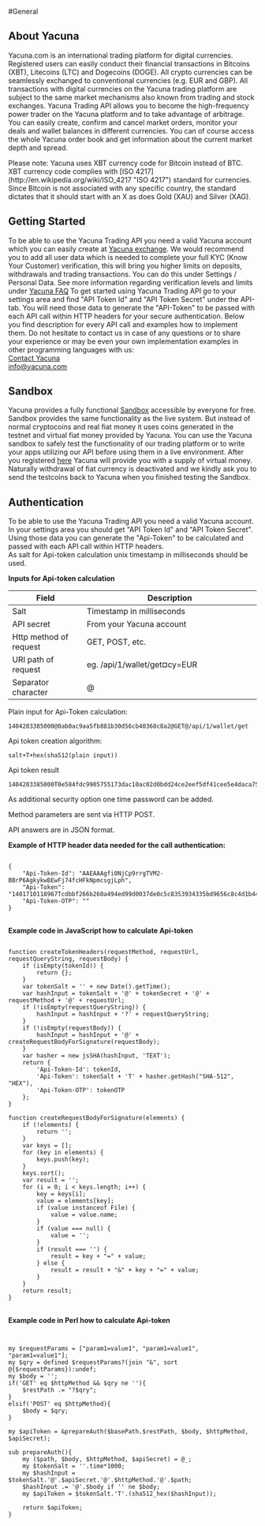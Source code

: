#General

## About Yacuna
Yacuna.com is an international trading platform for digital currencies. 
Registered users can easily conduct their financial transactions in Bitcoins (XBT), Litecoins (LTC) and Dogecoins (DOGE).
All crypto currencies can be seamlessly exchanged to conventional currencies (e.g. EUR and GBP). 
All transactions with digital currencies on the Yacuna trading platform are subject to the same market mechanisms also known from trading and stock exchanges.
Yacuna Trading API allows you to become the high-frequency power trader on the Yacuna platform and to take advantage of arbitrage. 
You can easily create, confirm and cancel market orders, monitor your deals and wallet balances in different currencies. 
You can of course access the whole Yacuna order book and get information about the current market depth and spread.
</p>
Please note: Yacuna uses XBT currency code for Bitcoin instead of BTC.
XBT currency code complies with [ISO 4217](http://en.wikipedia.org/wiki/ISO_4217 "ISO 4217") standard for currencies. Since Bitcoin is not associated with any specific country, the standard dictates that it should start with an X as does Gold (XAU) and Silver (XAG).

## Getting Started
To be able to use the Yacuna Trading API you need a valid Yacuna account which you can easily create at [Yacuna exchange](https://yacuna.com "Yacuna Exchange for DOGE XBT LTC").
We would recommend you to add all user data which is needed to complete your full KYC (Know Your Customer) verification, 
this will bring you higher limits on deposits, withdrawals and trading transactions.
You can do this under Settings / Personal Data. See more information regarding verification levels and limits under [Yacuna FAQ](https://yacuna.com/blog/faq/ "Yacuna FAQ")
To get started using Yacuna Trading API go to your settings area and find "API Token Id" and "API Token Secret" under the API-tab.
You will need those data to generate the "API-Token" to be passed with each API call within HTTP headers for your secure authentication.
Below you find description for every API call and examples how to implement them.
Do not hesitate to contact us in case of any questions or to share your experience or may be even your own implementation examples in other programming languages with us:<br/>
[Contact Yacuna](https://yacuna.com/blog/contact/ "Yacuna Contact Form") </br>
<info@yacuna.com> </br>

## Sandbox
Yacuna provides a fully functional [Sandbox](https://sandbox.yacuna.com "Safe testing environment at Yacuna Sandbox") accessible by everyone for free. Sandbox provides the same functionality as the live system. But instead of normal cryptocoins and real fiat money it uses coins generated in the testnet and virtual fiat money provided by Yacuna. You can use the Yacuna sandbox to safely test the functionality of our trading platform or to write your apps utilizing our API before using them in a live environment. After you registered [here](https://sandbox.yacuna.com/#/signup "Registration for the Yacuna Sandbox") Yacuna will provide you with a supply of virtual money. <!--- You can also use the [Yacuna Faucet](https://faucet.yacuna.com "Get your testcoins here") to request testcoins that can be used at the Sandbox.--> Naturally withdrawal of fiat currency is deactivated and we kindly ask you to send the testcoins back to Yacuna when you finished testing the Sandbox. 

## Authentication 
To be able to use the Yacuna Trading API you need a valid Yacuna account.<br>
In your settings area you should get "API Token Id" and "API Token Secret".<br>
Using those data you can generate the "Api-Token" to be calculated and passed with each API call within HTTP headers.<br>
As salt for Api-token calculation unix timestamp in milliseconds should be used.<br>

<p><strong>Inputs for Api-token calculation</strong></p>
<table>
	<thead>
		<tr>
			<th style="width: 30%">Field</th>
			<th style="width: 70%">Description</th>
		</tr>
	</thead>
	<tbody>
		<tr>
			<td class="code">Salt</td>
			<td>Timestamp in milliseconds</td>
		</tr>
		<tr>
			<td class="code">API secret</td>
			<td>From your Yacuna account</td>
		</tr>
		<tr>
			<td class="code">Http method of request</td>
			<td>GET, POST, etc.</td>
		</tr>
		<tr>
			<td class="code">URI path of request</td>
			<td>eg. /api/1/wallet/get&currency=EUR</td>
		</tr>
		<tr>
			<td class="code">Separator character</td>
			<td>@</td>
		</tr>
	</tbody>
</table>

Plain input for Api-Token calculation: 
<pre class="prettyprint language-html prettyprinted" data-type="example"><code><span class="pln">1404203385000@0ab0ac9aa5fb881b30d56cb40368c8a2@GET@/api/1/wallet/get</span></code></pre>

Api token creation algorithm: 
<pre class="prettyprint language-html prettyprinted" data-type="algorithm"><code><span class="pln">salt+T+hex(sha512(plain input))</span></code></pre>

Api token result
<pre class="prettyprint language-html prettyprinted" data-type="example"><code><span class="pln">1404203385000T0e584fdc9905755173dac10ac02d0bdd24ce2eef5df41cee5e4daca750d461c9c5bc301b74deb3f566389b8008496a86ca3188034cab853a453c354bb2a1e647</span></code></pre>

<p>
As additional security option one time password can be added.
<p>
Method parameters are sent via HTTP POST.
<p>
API answers are in JSON format.

<strong>Example of HTTP header data needed for the call authentication:</strong>

<pre class="prettyprint" data-type="json">
<code>
{
	"Api-Token-Id": "AAEAAAgfi0NjCp9rrgTVM2-BBrP6AgkykwBEwFj74fcHFkNpmcsgjLph",
	"Api-Token": "1401710118967Tcdbbf266b260a494ed99d0037de0c5c8353934335bd9656c8c4d1b449602f6c62231446b727f3a1e9918919af6bfdba574f5e245fe132e1fff04b4c111b72823",
	"Api-Token-OTP": ""
}
</code>
</pre>

<strong>Example code in JavaScript how to calculate Api-token</strong>
<pre class="prettyprint language-javascript">
<code>
function createTokenHeaders(requestMethod, requestUrl, requestQueryString, requestBody) {
	if (isEmpty(tokenId)) {
		return {};
	}
	var tokenSalt = '' + new Date().getTime();
	var hashInput = tokenSalt + '@' + tokenSecret + '@' + requestMethod + '@' + requestUrl;
	if (!isEmpty(requestQueryString)) {
		hashInput = hashInput + '?' + requestQueryString;
	}
	if (!isEmpty(requestBody)) {
		hashInput = hashInput + '@' + createRequestBodyForSignature(requestBody);
	}
	var hasher = new jsSHA(hashInput, 'TEXT');
	return {
		'Api-Token-Id': tokenId,
		'Api-Token': tokenSalt + 'T' + hasher.getHash("SHA-512", "HEX"),
		'Api-Token-OTP': tokenOTP
	};
}

function createRequestBodyForSignature(elements) {
	if (!elements) {
		return '';
	}
	var keys = [];
	for (key in elements) {
		keys.push(key);
	}
	keys.sort();
	var result = '';
	for (i = 0; i < keys.length; i++) {
		key = keys[i];
		value = elements[key];
		if (value instanceof File) {
			value = value.name;
		}
		if (value === null) {
			value = '';
		}
		if (result === '') {
			result = key + "=" + value;
		} else {
			result = result + "&" + key + "=" + value;
		}
	}
	return result;
}
</code>
</pre>

<strong>Example code in Perl how to calculate Api-token</strong>
<pre class="prettyprint language-perl">
<code>

my $requestParams = ["param1=value1", "param1=value1", "param1=value1"];
my $qry = defined $requestParams?(join "&", sort @{$requestParams}):undef;
my $body = '';
if('GET' eq $httpMethod && $qry ne ''){
	$restPath .= "?$qry";
}
elsif('POST' eq $httpMethod){
	$body = $qry;
}

my $apiToken = &prepareAuth($basePath.$restPath, $body, $httpMethod, $apiSecret);

sub prepareAuth(){
	my ($path, $body, $httpMethod, $apiSecret) = @_;
	my $tokenSalt = ''.time*1000;
	my $hashInput = $tokenSalt.'@'.$apiSecret.'@'.$httpMethod.'@'.$path;
	$hashInput .= '@'.$body if '' ne $body;
	my $apiToken = $tokenSalt.'T'.(sha512_hex($hashInput));

	return $apiToken;
}
</code>
</pre>

